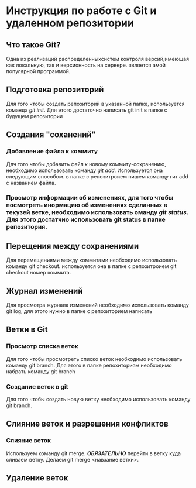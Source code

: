 # Инструкция по работе с Git и удаленном репозитории

## Что такое Git?

Одна из реализаций распределенныхсистем контроля версий,имеющая как локальную, так и версионность на сервере. является амой популярной программой.

## Подготовка репозиторий 
Для того чтобы создать репозиторий в указанной папке, используется команда *git init*. Для этого достаточно написать git init в папке с будущем репозитории


## Создания "соханений"

### Добавление файла к коммиту 

Длч того чтобы добавить файл к новому коммиту-сохранению, необходимо использовать команду *git add*. Используется она следующим способом. в папке с репозитроием пишем команду гит add с названием файла.

### Просмотр информации об изменениях, для того чтобы посмотреть инормацию об изменениях сделанных в текузей ветке, необходимо использовать оманду *git status*. Для этого достатчно использовать git status в папке репозитория. 

## Перещения между сохранениями

Для перемещениями между коммитами необходимо использовать команду git checkout. используется она в папке с репозитроием git checkout номер коммита.


## Журнал изменений
Для просмотра журнала изменений необходимо использовать команду git log, для этого нужно в папке с репозиторием написать

## Ветки в Git
### Просмотр списка веток
Для того чтобы просмотреть списко веток необходимо использовать команду git branch. Для этого в папке репохиториям необходимо набрать команду git branch

### Создание веток в git
Для того чтобы создать новую ветку необходимо использовать команду git branch. 

## Слияние веток и разрешения конфликтов
### Слияние веток
Используем команду git merge. ***ОБЯЗАТЕЛЬНО*** перейти в ветку куда сливаем ветку. Делаем git merge <навзание ветки>. 

## Удаление веток
